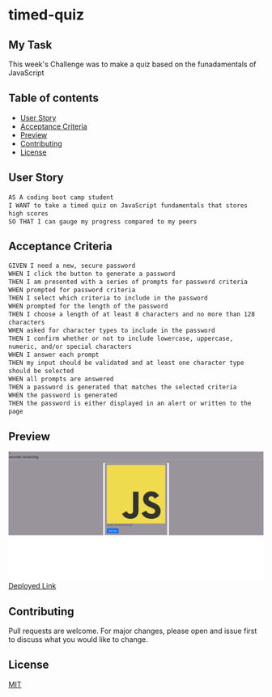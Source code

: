 # timed-quiz

## My Task

This week's Challenge was to make a quiz based on the funadamentals of JavaScript

## Table of contents

- [User Story](#userstory)
- [Acceptance Criteria](#AcceptanceCriteria)
- [Preview](#preview)
- [Contributing](#contributing)
- [License](#license)





## User Story

```
AS A coding boot camp student
I WANT to take a timed quiz on JavaScript fundamentals that stores high scores
SO THAT I can gauge my progress compared to my peers

```

## Acceptance Criteria

```
GIVEN I need a new, secure password
WHEN I click the button to generate a password
THEN I am presented with a series of prompts for password criteria
WHEN prompted for password criteria
THEN I select which criteria to include in the password
WHEN prompted for the length of the password
THEN I choose a length of at least 8 characters and no more than 128 characters
WHEN asked for character types to include in the password
THEN I confirm whether or not to include lowercase, uppercase, numeric, and/or special characters
WHEN I answer each prompt
THEN my input should be validated and at least one character type should be selected
WHEN all prompts are answered
THEN a password is generated that matches the selected criteria
WHEN the password is generated
THEN the password is either displayed in an alert or written to the page
```


## Preview
![preview image](./assets/images/screencapture-janiece-lewis-github-io-timed-quiz-2023-02-21-23_22_55.png)
[Deployed Link]()

## Contributing
Pull requests are welcome. For major changes, please open and issue first to discuss what you would like to change.


## License
[MIT](https://choosealicense.com/licenses/mit/)
